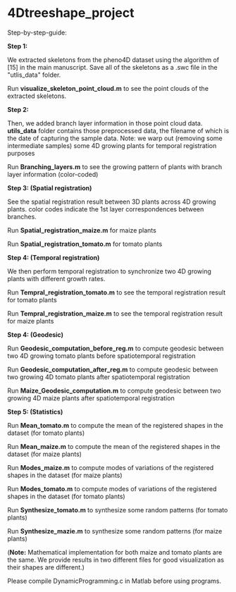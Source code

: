 
# 4Dtreeshape_project

Step-by-step-guide:

**Step 1:**

We extracted skeletons from the pheno4D dataset using the algorithm of [15] in the main manuscript. Save all of the skeletons as a .swc file in the "utlis_data" folder.

Run **visualize_skeleton_point_cloud.m** to see the point clouds of the extracted skeletons.

**Step 2:**

Then, we added branch layer information in those point cloud data. **utils_data** folder contains those preprocessed data, the filename of which is the date of capturing the sample data. Note: we warp out (removing some intermediate samples) some 4D growing plants for temporal registration purposes

Run **Branching_layers.m** to see the growing pattern of plants with branch layer information (color-coded)

**Step 3: (Spatial registration)**

See the spatial registration result between 3D plants across 4D growing plants. color codes indicate the 1st layer correspondences between branches.

Run **Spatial_registration_maize.m** for maize plants

Run **Spatial_registration_tomato.m** for tomato plants

**Step 4: (Temporal registration)**

We then perform temporal registration to synchronize two 4D growing plants with different growth rates.

Run **Tempral_registration_tomato.m** to see the temporal registration result for tomato plants

Run **Tempral_registration_maize.m** to see the temporal registration result for maize plants

**Step 4: (Geodesic)**

Run **Geodesic_computation_before_reg.m** to compute geodesic between two 4D growing tomato plants before spatiotemporal registration

Run **Geodesic_computation_after_reg.m** to compute geodesic between two growing 4D tomato plants after spatiotemporal registration


Run **Maize_Geodesic_computation.m** to compute geodesic between two growing 4D maize plants after spatiotemporal registration

**Step 5: (Statistics)**

Run **Mean_tomato.m** to compute the mean of the registered shapes in the dataset (for tomato plants)

Run **Mean_maize.m** to compute the mean of the registered shapes in the dataset (for maize plants)

Run **Modes_maize.m** to compute modes of variations of the registered shapes in the dataset (for maize plants)

Run **Modes_tomato.m** to compute modes of variations of the registered shapes in the dataset (for tomato plants)

Run **Synthesize_tomato.m** to synthesize some random patterns (for tomato plants)

Run **Synthesize_mazie.m** to synthesize some random patterns (for maize plants)

(**Note:** Mathematical implementation for both maize and tomato plants are the same. We provide results in two different files for good visualization as their shapes are different.)

Please compile DynamicProgramming.c in Matlab before using programs.


